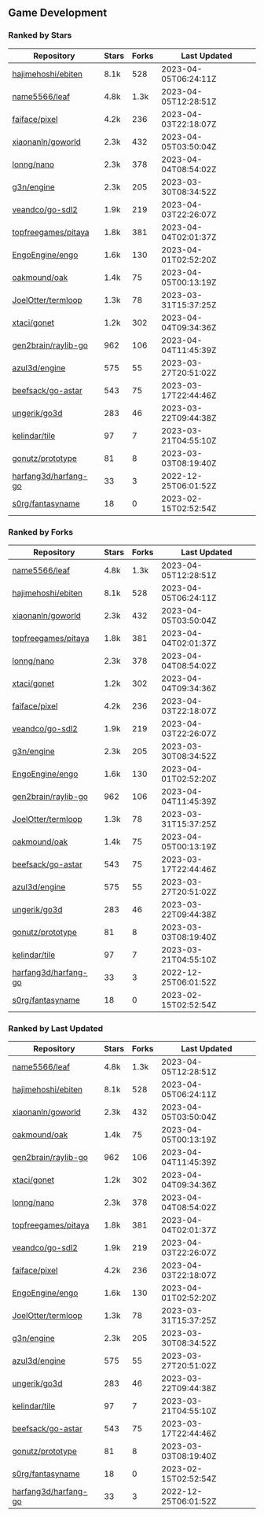 ## Game Development

### Ranked by Stars

| Repository | Stars | Forks | Last Updated |
|------------|-------|-------|--------------|
| [hajimehoshi/ebiten](https://github.com/hajimehoshi/ebiten) | 8.1k | 528 | 2023-04-05T06:24:11Z |
| [name5566/leaf](https://github.com/name5566/leaf) | 4.8k | 1.3k | 2023-04-05T12:28:51Z |
| [faiface/pixel](https://github.com/faiface/pixel) | 4.2k | 236 | 2023-04-03T22:18:07Z |
| [xiaonanln/goworld](https://github.com/xiaonanln/goworld) | 2.3k | 432 | 2023-04-05T03:50:04Z |
| [lonng/nano](https://github.com/lonng/nano) | 2.3k | 378 | 2023-04-04T08:54:02Z |
| [g3n/engine](https://github.com/g3n/engine) | 2.3k | 205 | 2023-03-30T08:34:52Z |
| [veandco/go-sdl2](https://github.com/veandco/go-sdl2) | 1.9k | 219 | 2023-04-03T22:26:07Z |
| [topfreegames/pitaya](https://github.com/topfreegames/pitaya) | 1.8k | 381 | 2023-04-04T02:01:37Z |
| [EngoEngine/engo](https://github.com/EngoEngine/engo) | 1.6k | 130 | 2023-04-01T02:52:20Z |
| [oakmound/oak](https://github.com/oakmound/oak) | 1.4k | 75 | 2023-04-05T00:13:19Z |
| [JoelOtter/termloop](https://github.com/JoelOtter/termloop) | 1.3k | 78 | 2023-03-31T15:37:25Z |
| [xtaci/gonet](https://github.com/xtaci/gonet) | 1.2k | 302 | 2023-04-04T09:34:36Z |
| [gen2brain/raylib-go](https://github.com/gen2brain/raylib-go) | 962 | 106 | 2023-04-04T11:45:39Z |
| [azul3d/engine](https://github.com/azul3d/engine) | 575 | 55 | 2023-03-27T20:51:02Z |
| [beefsack/go-astar](https://github.com/beefsack/go-astar) | 543 | 75 | 2023-03-17T22:44:46Z |
| [ungerik/go3d](https://github.com/ungerik/go3d) | 283 | 46 | 2023-03-22T09:44:38Z |
| [kelindar/tile](https://github.com/kelindar/tile) | 97 | 7 | 2023-03-21T04:55:10Z |
| [gonutz/prototype](https://github.com/gonutz/prototype) | 81 | 8 | 2023-03-03T08:19:40Z |
| [harfang3d/harfang-go](https://github.com/harfang3d/harfang-go) | 33 | 3 | 2022-12-25T06:01:52Z |
| [s0rg/fantasyname](https://github.com/s0rg/fantasyname) | 18 | 0 | 2023-02-15T02:52:54Z |

### Ranked by Forks

| Repository | Stars | Forks | Last Updated |
|------------|-------|-------|--------------|
| [name5566/leaf](https://github.com/name5566/leaf) | 4.8k | 1.3k | 2023-04-05T12:28:51Z |
| [hajimehoshi/ebiten](https://github.com/hajimehoshi/ebiten) | 8.1k | 528 | 2023-04-05T06:24:11Z |
| [xiaonanln/goworld](https://github.com/xiaonanln/goworld) | 2.3k | 432 | 2023-04-05T03:50:04Z |
| [topfreegames/pitaya](https://github.com/topfreegames/pitaya) | 1.8k | 381 | 2023-04-04T02:01:37Z |
| [lonng/nano](https://github.com/lonng/nano) | 2.3k | 378 | 2023-04-04T08:54:02Z |
| [xtaci/gonet](https://github.com/xtaci/gonet) | 1.2k | 302 | 2023-04-04T09:34:36Z |
| [faiface/pixel](https://github.com/faiface/pixel) | 4.2k | 236 | 2023-04-03T22:18:07Z |
| [veandco/go-sdl2](https://github.com/veandco/go-sdl2) | 1.9k | 219 | 2023-04-03T22:26:07Z |
| [g3n/engine](https://github.com/g3n/engine) | 2.3k | 205 | 2023-03-30T08:34:52Z |
| [EngoEngine/engo](https://github.com/EngoEngine/engo) | 1.6k | 130 | 2023-04-01T02:52:20Z |
| [gen2brain/raylib-go](https://github.com/gen2brain/raylib-go) | 962 | 106 | 2023-04-04T11:45:39Z |
| [JoelOtter/termloop](https://github.com/JoelOtter/termloop) | 1.3k | 78 | 2023-03-31T15:37:25Z |
| [oakmound/oak](https://github.com/oakmound/oak) | 1.4k | 75 | 2023-04-05T00:13:19Z |
| [beefsack/go-astar](https://github.com/beefsack/go-astar) | 543 | 75 | 2023-03-17T22:44:46Z |
| [azul3d/engine](https://github.com/azul3d/engine) | 575 | 55 | 2023-03-27T20:51:02Z |
| [ungerik/go3d](https://github.com/ungerik/go3d) | 283 | 46 | 2023-03-22T09:44:38Z |
| [gonutz/prototype](https://github.com/gonutz/prototype) | 81 | 8 | 2023-03-03T08:19:40Z |
| [kelindar/tile](https://github.com/kelindar/tile) | 97 | 7 | 2023-03-21T04:55:10Z |
| [harfang3d/harfang-go](https://github.com/harfang3d/harfang-go) | 33 | 3 | 2022-12-25T06:01:52Z |
| [s0rg/fantasyname](https://github.com/s0rg/fantasyname) | 18 | 0 | 2023-02-15T02:52:54Z |

### Ranked by Last Updated

| Repository | Stars | Forks | Last Updated |
|------------|-------|-------|--------------|
| [name5566/leaf](https://github.com/name5566/leaf) | 4.8k | 1.3k | 2023-04-05T12:28:51Z |
| [hajimehoshi/ebiten](https://github.com/hajimehoshi/ebiten) | 8.1k | 528 | 2023-04-05T06:24:11Z |
| [xiaonanln/goworld](https://github.com/xiaonanln/goworld) | 2.3k | 432 | 2023-04-05T03:50:04Z |
| [oakmound/oak](https://github.com/oakmound/oak) | 1.4k | 75 | 2023-04-05T00:13:19Z |
| [gen2brain/raylib-go](https://github.com/gen2brain/raylib-go) | 962 | 106 | 2023-04-04T11:45:39Z |
| [xtaci/gonet](https://github.com/xtaci/gonet) | 1.2k | 302 | 2023-04-04T09:34:36Z |
| [lonng/nano](https://github.com/lonng/nano) | 2.3k | 378 | 2023-04-04T08:54:02Z |
| [topfreegames/pitaya](https://github.com/topfreegames/pitaya) | 1.8k | 381 | 2023-04-04T02:01:37Z |
| [veandco/go-sdl2](https://github.com/veandco/go-sdl2) | 1.9k | 219 | 2023-04-03T22:26:07Z |
| [faiface/pixel](https://github.com/faiface/pixel) | 4.2k | 236 | 2023-04-03T22:18:07Z |
| [EngoEngine/engo](https://github.com/EngoEngine/engo) | 1.6k | 130 | 2023-04-01T02:52:20Z |
| [JoelOtter/termloop](https://github.com/JoelOtter/termloop) | 1.3k | 78 | 2023-03-31T15:37:25Z |
| [g3n/engine](https://github.com/g3n/engine) | 2.3k | 205 | 2023-03-30T08:34:52Z |
| [azul3d/engine](https://github.com/azul3d/engine) | 575 | 55 | 2023-03-27T20:51:02Z |
| [ungerik/go3d](https://github.com/ungerik/go3d) | 283 | 46 | 2023-03-22T09:44:38Z |
| [kelindar/tile](https://github.com/kelindar/tile) | 97 | 7 | 2023-03-21T04:55:10Z |
| [beefsack/go-astar](https://github.com/beefsack/go-astar) | 543 | 75 | 2023-03-17T22:44:46Z |
| [gonutz/prototype](https://github.com/gonutz/prototype) | 81 | 8 | 2023-03-03T08:19:40Z |
| [s0rg/fantasyname](https://github.com/s0rg/fantasyname) | 18 | 0 | 2023-02-15T02:52:54Z |
| [harfang3d/harfang-go](https://github.com/harfang3d/harfang-go) | 33 | 3 | 2022-12-25T06:01:52Z |


